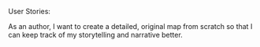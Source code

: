 User Stories:

As an author, I want to create a detailed, original map from scratch so that I can keep track of my storytelling and narrative better.